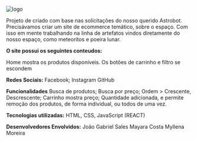 
![logo](https://user-images.githubusercontent.com/102835599/174510366-f9c3c898-3de4-40ed-8ee3-8f551f558d5c.png)


Projeto de criado com base nas solicitações do nosso querido Astrobot. Precisávamos criar um site de ecommerce temático, sobre o espaço. Com isso em mente trabalhando na linha de artefatos vindos diretamente do nosso espaço, como meteoritos e poeira lunar. 



**O site possui os seguintes conteudos:**


Home mostra os produtos disponíveis.
Os botões de carrinho e filtro se escondem

**Redes Sociais:**
Facebook; Instagram
GitHub

**Funcionalidades**
Busca de produtos;
Busca por preço;
Ordem > Crescente, Descrescente;
Carrinho mostra preço;
Quantidade adicionada, e permite remoção dos produtos, de forma individual, ou todos de uma vez.

**Tecnologias utilizadas:**
HTML, CSS, JavaScript (REACT)

**Desenvolvedores Envolvidos:**
João Gabriel Sales
Mayara Costa 
Myllena Moreira

